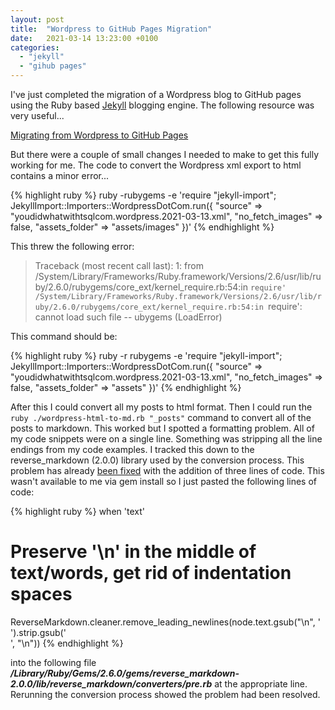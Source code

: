 ```yaml
---
layout: post
title:  "Wordpress to GitHub Pages Migration"
date:   2021-03-14 13:23:00 +0100
categories:
  - "jekyll"
  - "gihub pages"
---
```

I've just completed the migration of a Wordpress blog to GitHub pages using the Ruby based [Jekyll](https://jekyllrb.com/) blogging engine. The following resource was very useful...

[Migrating from Wordpress to GitHub Pages](https://guillermo-roman.com/migrating-wordpress-blog-to-github-pages/)

But there were a couple of small changes I needed to make to get this fully working for me. The code to convert the Wordpress xml export to html contains a minor error...

{% highlight ruby %}
ruby -rubygems -e 'require "jekyll-import";
JekyllImport::Importers::WordpressDotCom.run({
  "source" => "youdidwhatwithtsqlcom.wordpress.2021-03-13.xml",
  "no_fetch_images" => false,
  "assets_folder" => "assets/images"
})'
{% endhighlight %}

This threw the following error:

> Traceback (most recent call last):
	1: from /System/Library/Frameworks/Ruby.framework/Versions/2.6/usr/lib/ruby/2.6.0/rubygems/core_ext/kernel_require.rb:54:in `require'
/System/Library/Frameworks/Ruby.framework/Versions/2.6/usr/lib/ruby/2.6.0/rubygems/core_ext/kernel_require.rb:54:in `require': cannot load such file -- ubygems (LoadError)

This command should be:

{% highlight ruby %}
ruby -r rubygems -e 'require "jekyll-import";
    JekyllImport::Importers::WordpressDotCom.run({
      "source" => "youdidwhatwithtsqlcom.wordpress.2021-03-13.xml",
      "no_fetch_images" => false,
      "assets_folder" => "assets"
    })'
{% endhighlight %}

After this I could convert all my posts to html format. Then I could run the `ruby ./wordpress-html-to-md.rb "_posts"` command to convert all of the posts to markdown. This worked but I spotted a formatting problem. All of my code snippets were on a single line. Something was stripping all the line endings from my code examples. I tracked this down to the reverse_markdown (2.0.0) library used by the conversion process. This problem has already [been fixed](https://github.com/shivabhusal/reverse_markdown/commit/63b5019ffad14a0875a3ece58e10d38c5881597b) with the addition of three lines of code. This wasn't available to me via gem install so I just pasted the following lines of code:

{% highlight ruby %}
when 'text'
  # Preserve '\n' in the middle of text/words, get rid of indentation spaces
  ReverseMarkdown.cleaner.remove_leading_newlines(node.text.gsub("\n", '<br>').strip.gsub('<br>', "\n"))
{% endhighlight %}

into the following file ***/Library/Ruby/Gems/2.6.0/gems/reverse_markdown-2.0.0/lib/reverse_markdown/converters/pre.rb*** at the appropriate line. Rerunning the conversion process showed the problem had been resolved.
